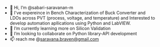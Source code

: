 - 👋 Hi, I’m @sabari-saravanan-m
- 👀 I've expereince in Bench Characterization of Buck Converter and LDOs across PVT (process, voltage, and temperature) and 
      Interested to develop automation apllications using Python and LabVIEW.
- 🌱 I’m currently learning more on Silicon Validation
- 💞️ I’m looking to collaborate on Python library-API development
- 📫 reach me @saravana.braven@gmail.com

<!---
sabari-saravanan-m/sabari-saravanan-m is a ✨ special ✨ repository because its `README.md` (this file) appears on your GitHub profile.
You can click the Preview link to take a look at your changes.
--->

